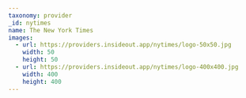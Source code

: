 ```yaml
---
taxonomy: provider
_id: nytimes
name: The New York Times
images:
  - url: https://providers.insideout.app/nytimes/logo-50x50.jpg
    width: 50
    height: 50
  - url: https://providers.insideout.app/nytimes/logo-400x400.jpg
    width: 400
    height: 400
---
```


